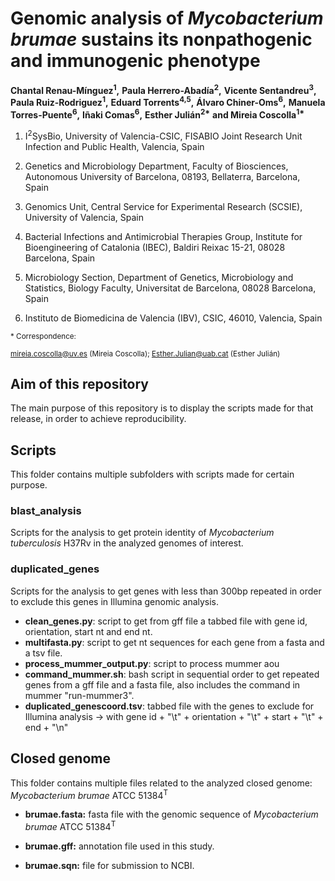 # Genomic analysis of _Mycobacterium brumae_ sustains its nonpathogenic and immunogenic phenotype  
__Chantal Renau-Mínguez<sup>1</sup>,__ 
__Paula Herrero-Abadía<sup>2</sup>,__ 
__Vicente Sentandreu<sup>3</sup>,__ 
__Paula Ruiz-Rodriguez<sup>1</sup>,__ 
__Eduard Torrents<sup>4,5</sup>,__ 
__Álvaro Chiner-Oms<sup>6</sup>,__ 
__Manuela Torres-Puente<sup>6</sup>,__ 
__Iñaki Comas<sup>6</sup>,__ 
__Esther Julián<sup>2*</sup>__
__and Mireia Coscolla<sup>1*</sup>__
<br>
<sub>

1. I<sup>2</sup>SysBio, University of Valencia-CSIC, FISABIO Joint Research Unit Infection and Public Health, Valencia, Spain  

2. Genetics and Microbiology Department, Faculty of Biosciences, Autonomous University of Barcelona, 08193, Bellaterra, Barcelona, Spain 

3. Genomics Unit, Central Service for Experimental Research (SCSIE), University of Valencia, Spain  

4. Bacterial Infections and Antimicrobial Therapies Group, Institute for Bioengineering of Catalonia (IBEC), Baldiri Reixac 15-21, 08028 Barcelona, Spain  

5. Microbiology Section, Department of Genetics, Microbiology and Statistics, Biology Faculty, Universitat de Barcelona, 08028 Barcelona, Spain  

6. Instituto de Biomedicina de Valencia (IBV), CSIC, 46010, Valencia, Spain  </sub>

<sub> * Correspondence:  <sub>

<sub> mireia.coscolla@uv.es (Mireia Coscolla); Esther.Julian@uab.cat (Esther Julián) <sub>

## Aim of  this repository
The main purpose of this repository is to display the scripts made for that release, in order to achieve reproducibility.

## Scripts
This folder contains multiple subfolders with scripts made for certain purpose.
### blast_analysis  
Scripts for the analysis to get protein identity of *Mycobacterium tuberculosis* H37Rv in the analyzed genomes of interest. 
### duplicated_genes  
Scripts for the analysis to get genes with less than 300bp repeated in order to exclude this genes in Illumina genomic analysis. 
- __clean_genes.py__: script to get from gff file a tabbed file with gene id, orientation, start nt and end nt.
- __multifasta.py__: script to get nt sequences for each gene from a fasta and a tsv file.  
- __process_mummer_output.py__: script to process mummer aou
- __command_mummer.sh__: bash script in sequential order to get repeated genes from a gff file and a fasta file, also includes the command in mummer "run-mummer3".
- __duplicated_genescoord.tsv__: tabbed file with the genes to exclude for Illumina analysis -> with gene id + "\t" + orientation + "\t" + start + "\t" + end + "\n"

## Closed genome
This folder contains multiple files related to the analyzed closed genome: *Mycobacterium brumae* ATCC 51384<sup>T</sup>  

- __brumae.fasta:__ fasta file with the genomic sequence of *Mycobacterium brumae* ATCC 51384<sup>T</sup>  

- __brumae.gff:__ annotation file used in this study.  

- __brumae.sqn:__ file for submission to NCBI.  